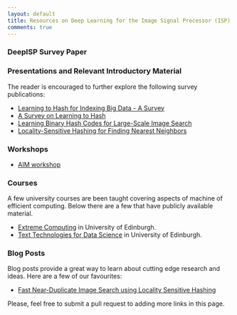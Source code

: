```yaml
---
layout: default
title: Resources on Deep Learning for the Image Signal Processor (ISP)
comments: true
---
```


### DeepISP Survey Paper

### Presentations and Relevant Introductory Material

The reader is encouraged to further explore the following survey publications:

* [Learning to Hash for Indexing Big Data - A Survey](https://arxiv.org/pdf/1509.05472.pdf)
* [A Survey on Learning to Hash](https://arxiv.org/pdf/1606.00185.pdf)
* [Learning Binary Hash Codes for Large-Scale Image Search](http://www.cs.utexas.edu/~grauman/temp/GraumanFergus_Hashing_chapterdraft.pdf)
* [Locality-Sensitive Hashing for Finding Nearest Neighbors](https://www.slaney.org/malcolm/yahoo/Slaney2008-LSHTutorial.pdf)

### Workshops

* [AIM workshop](http://www.vision.ee.ethz.ch/aim19/)

### Courses
A few university courses are been taught covering aspects of machine of efficient computing. Below there are a few that have publicly available material.
* [Extreme Computing](http://www.inf.ed.ac.uk/teaching/courses/exc/index_17-18.html) in University of Edinburgh.
* [Text Technologies for Data Science](https://www.inf.ed.ac.uk/teaching/courses/tts/) in University of Edinburgh.

### Blog Posts
Blog posts provide a great way to learn about cutting edge research and ideas. Here are a few of our favourites:
* [Fast Near-Duplicate Image Search using Locality Sensitive Hashing](https://towardsdatascience.com/fast-near-duplicate-image-search-using-locality-sensitive-hashing-d4c16058efcb)

Please, feel free to submit a pull request to adding more links in this page.
